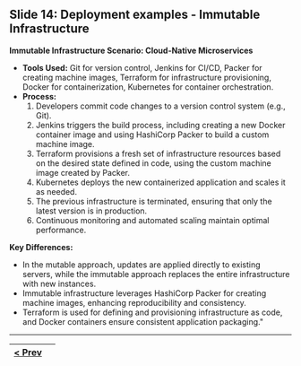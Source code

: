 ## Slide 14: Deployment examples - Immutable Infrastructure

**Immutable Infrastructure Scenario: Cloud-Native Microservices**

*   **Tools Used:** Git for version control, Jenkins for CI/CD, Packer for creating machine images, Terraform for infrastructure provisioning, Docker for containerization, Kubernetes for container orchestration.
*   **Process:**
    1.  Developers commit code changes to a version control system (e.g., Git).
    2.  Jenkins triggers the build process, including creating a new Docker container image and using HashiCorp Packer to build a custom machine image.
    3.  Terraform provisions a fresh set of infrastructure resources based on the desired state defined in code, using the custom machine image created by Packer.
    4.  Kubernetes deploys the new containerized application and scales it as needed.
    5.  The previous infrastructure is terminated, ensuring that only the latest version is in production.
    6.  Continuous monitoring and automated scaling maintain optimal performance.

**Key Differences:**

*   In the mutable approach, updates are applied directly to existing servers, while the immutable approach replaces the entire infrastructure with new instances.
*   Immutable infrastructure leverages HashiCorp Packer for creating machine images, enhancing reproducibility and consistency.
*   Terraform is used for defining and provisioning infrastructure as code, and Docker containers ensure consistent application packaging."

---
|[< Prev](s10.md) | |
|----------------|---------------|
<!-- pagebreak -->
